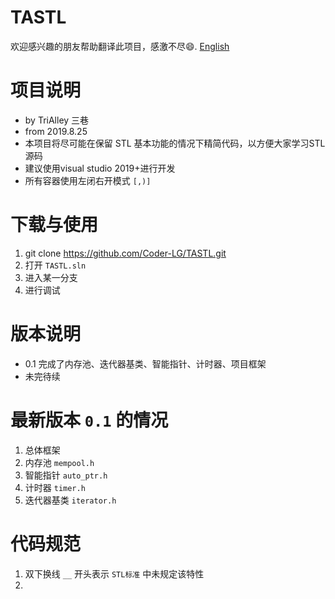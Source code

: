 ﻿# TASTL
欢迎感兴趣的朋友帮助翻译此项目，感激不尽😄.
[English](./README_EN.md)
# 项目说明
* by TriAlley 三巷
* from 2019.8.25
* 本项目将尽可能在保留 STL 基本功能的情况下精简代码，以方便大家学习STL源码
* 建议使用visual studio 2019+进行开发
* 所有容器使用左闭右开模式 `[,)]`

# 下载与使用
1. git clone https://github.com/Coder-LG/TASTL.git
2. 打开 `TASTL.sln`
3. 进入某一分支
4. 进行调试

# 版本说明
* 0.1 完成了内存池、迭代器基类、智能指针、计时器、项目框架
* 未完待续

# 最新版本 `0.1` 的情况
1. 总体框架
2. 内存池 `mempool.h`
3. 智能指针 `auto_ptr.h`
4. 计时器 `timer.h`
5. 迭代器基类 `iterator.h`

# 代码规范
1. 双下换线 `__` 开头表示 `STL标准` 中未规定该特性
2. 